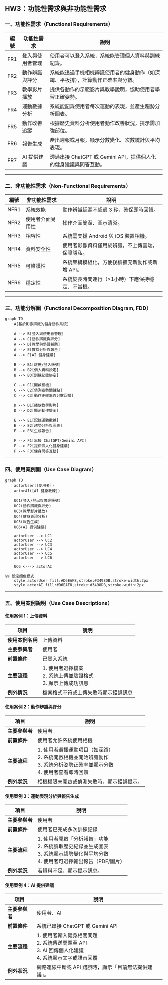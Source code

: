 ##  HW3：功能性需求與非功能性需求

### 一、功能性需求（Functional Requirements）

| 編號 | 功能性需求 | 說明 |
|------|-------------|------|
| FR1 | 登入與使用者管理 | 使用者可以登入系統，系統能管理個人資料與訓練紀錄。 |
| FR2 | 動作辨識與評分 | 系統能透過手機相機辨識使用者的健身動作（如深蹲、平板撐），計算動作正確率與分數。 |
| FR3 | 教學影片播放 | 提供各動作的示範影片與教學說明，協助使用者學習正確姿勢。 |
| FR4 | 運動數據分析 | 系統能記錄使用者每次運動的表現，並產生趨勢分析圖表。 |
| FR5 | 動作改善追蹤 | 根據歷史資料分析使用者動作改善狀況，提示需加強部位。 |
| FR6 | 報告生成 | 產出週報或月報，顯示分數變化、次數統計與平均表現。 |
| FR7 | AI 提供建議 | 透過串接 ChatGPT 或 Gemini API，提供個人化的健身建議與問答互動。 |

---

### 二、非功能性需求（Non-Functional Requirements）

| 編號 | 非功能性需求 | 說明 |
|------|----------------|------|
| NFR1 | 系統效能 | 動作辨識延遲不超過 3 秒，確保即時回饋。 |
| NFR2 | 使用者介面易用性 | 操作介面簡潔、圖示清晰。 |
| NFR3 | 相容性 | 系統需支援 Android 與 iOS 裝置相機。 |
| NFR4 | 資料安全性 | 使用者影像資料僅用於辨識，不上傳雲端，保障隱私。 |
| NFR5 | 可維護性 | 系統架構模組化，方便後續擴充新動作或新增 API。 |
| NFR6 | 穩定性 | 系統於長時間運行（>1小時）下應保持穩定、不當機。 |

---

### 三、功能分解圖（Functional Decomposition Diagram, FDD）

```mermaid
graph TD
    A[基於影像辨識的健身動作系統]
    
    A --> B[登入與使用者管理]
    A --> C[動作辨識與評分]
    A --> D[教學與學習輔助]
    A --> E[數據分析與報告]
    A --> F[AI 健身建議]
    
    B --> B1[註冊/登入帳號]
    B --> B2[個人資料設定]
    B --> B3[訓練紀錄綁定]
    
    C --> C1[開啟相機]
    C --> C2[偵測姿勢關鍵點]
    C --> C3[動作正確率與分數回饋]
    
    D --> D1[播放教學影片]
    D --> D2[顯示動作提示]
    
    E --> E1[記錄運動數據]
    E --> E2[趨勢分析與圖表]
    E --> E3[生成報告]
    
    F --> F1[串接 ChatGPT/Gemini API]
    F --> F2[提供個人化健身建議]
    F --> F3[健身問答互動]
```

---

### 四、使用案例圖（Use Case Diagram）

```mermaid
graph TD
    actorUser([使用者])
    actorAI([AI 健身教練])
    
    UC1(登入/登出與管理帳號)
    UC2(動作辨識與評分)
    UC3(教學影片播放)
    UC4(健身表現分析)
    UC5(報告生成)
    UC6(AI 提供建議)

    actorUser --> UC1
    actorUser --> UC2
    actorUser --> UC3
    actorUser --> UC4
    actorUser --> UC5
    actorUser --> UC6

    UC6 <---> actorAI

%% 設定顏色樣式
    style actorUser fill:#D6EAF8,stroke:#3498DB,stroke-width:2px
    style actorAI fill:#D6EAF8,stroke:#3498DB,stroke-width:2px
```
---

### 五、使用案例說明（Use Case Descriptions）

#### 使用案例 1：上傳資料
| 項目 | 說明 |
|------|------|
| **使用案例名稱** | 上傳資料 |
| **主要參與者** | 使用者 |
| **前置條件** | 已登入系統 |
| **主要流程** | 1. 使用者選擇檔案<br>2. 系統上傳並驗證格式<br>3. 顯示上傳成功訊息 |
| **例外情況** | 檔案格式不符或上傳失敗時顯示錯誤訊息 |

#### 使用案例 2：動作辨識與評分
| 項目 | 說明 |
|------|------|
| **主要參與者** | 使用者 |
| **前置條件** | 使用者允許系統使用相機 |
| **主要流程** | 1. 使用者選擇運動項目（如深蹲）<br>2. 系統開啟相機並開始辨識動作<br>3. 系統分析姿勢正確率並顯示分數<br>4. 使用者查看即時回饋 |
| **例外狀況** | 相機權限未開啟或偵測失敗時，顯示錯誤提示。 |

#### 使用案例 3：運動表現分析與報告生成
| 項目 | 說明 |
|------|------|
| **主要參與者** | 使用者 |
| **前置條件** | 使用者已完成多次訓練記錄 |
| **主要流程** | 1. 使用者開啟「分析報告」功能<br>2. 系統讀取歷史紀錄並生成圖表<br>3. 系統顯示趨勢變化與平均分數<br>4. 使用者可選擇輸出報告（PDF/圖片） |
| **例外狀況** | 若資料不足，顯示提示訊息。 |

#### 使用案例 4：AI 提供建議
| 項目 | 說明 |
|------|------|
| **主要參與者** | 使用者、AI |
| **前置條件** | 系統已串接 ChatGPT 或 Gemini API |
| **主要流程** | 1. 使用者輸入健身相關問題<br>2. 系統傳送問題至 API<br>3. AI 回傳個人化建議<br>4. 系統顯示文字或語音回覆 |
| **例外狀況** | 網路連線中斷或 API 錯誤時，顯示「目前無法提供建議」。 |
